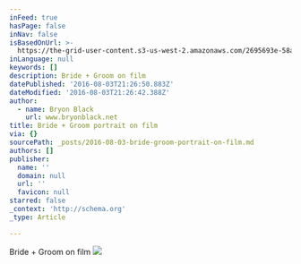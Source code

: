 ```yaml
---
inFeed: true
hasPage: false
inNav: false
isBasedOnUrl: >-
  https://the-grid-user-content.s3-us-west-2.amazonaws.com/2695693e-58a7-47c3-b9ea-0b7b00c1d457.jpg
inLanguage: null
keywords: []
description: Bride + Groom on film
datePublished: '2016-08-03T21:26:50.883Z'
dateModified: '2016-08-03T21:26:42.388Z'
author:
  - name: Bryon Black
    url: www.bryonblack.net
title: Bride + Groom portrait on film
via: {}
sourcePath: _posts/2016-08-03-bride-groom-portrait-on-film.md
authors: []
publisher:
  name: ''
  domain: null
  url: ''
  favicon: null
starred: false
_context: 'http://schema.org'
_type: Article

---
```

Bride + Groom on film
![](https://the-grid-user-content.s3-us-west-2.amazonaws.com/2695693e-58a7-47c3-b9ea-0b7b00c1d457.jpg)